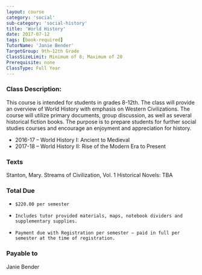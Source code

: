 ```yaml
---
layout: course
category: 'social'
sub-category: 'social-history'
title: 'World History'
date: 2017-07-12
tags: [book-required]
TutorName: 'Janie Bender'
TargetGroup: 9th—12th Grade
ClassSizeLimit: Minimum of 8; Maximum of 20
Prerequisite: none
ClassType: Full Year
---
```


### Class Description:
This course is intended for students in grades 8-12th. The class will provide an overview of World History with emphasis on Western Civilizations. The course will utilize primary documents, group discussion, as well as several historical fiction books. The purpose is to prepare students for further social studies courses and encourage an enjoyment and appreciation for history.

* 2016-17 – World History I: Ancient to Medieval
* 2017-18 – World History II: Rise of the Modern Era to Present
 
### Texts
Stanton, Mary. Streams of Civilization, Vol. 1
Historical Novels: TBA

### Total Due
*     $220.00 per semester
*     Includes tutor provided materials, maps, notebook dividers and supplementary supplies.
*     Payment due with Registration per semester – paid in full per semester at the time of registration.

### Payable to
Janie Bender